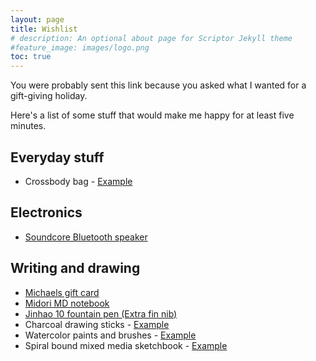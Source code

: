 ```yaml
---
layout: page
title: Wishlist
# description: An optional about page for Scriptor Jekyll theme
#feature_image: images/logo.png
toc: true
---
```


You were probably sent this link because you asked what I wanted for a gift-giving holiday.

Here's a list of some stuff that would make me happy for at least five minutes.

## Everyday stuff
- Crossbody bag - [Example](https://www.amazon.com/Javolto-Crossbody-Backpack%EF%BC%8CMultipurpose-Shoulder-Daypack-Black/dp/B0CP4734DC/ref=sxin_16_pa_sp_search_thematic_sspa)

## Electronics
- [Soundcore Bluetooth speaker](https://www.amazon.com/dp/B0DB1753RZ)

## Writing and drawing
- [Michaels gift card](https://www.buyatab.com/custom/michaels/)
- [Midori MD notebook](https://www.amazon.com/DESIGNPHIL-13799006-Notebook-Paperbacks-Unruled/dp/B003CT47YG)
- [Jinhao 10 fountain pen (Extra fin nib)](https://www.amazon.com/Jinhao-Fountain-Retractable-Converter-Version/dp/B0DDQ265BJ)
- Charcoal drawing sticks - [Example](https://www.amazon.com/Winsor-Newton-Artists-Charcoal-Sticks/dp/B001BYK7RA)
- Watercolor paints and brushes - [Example](https://www.amazon.com/Upgraded-Watercolor-Washable-Non-toxic-Beginners/dp/B08BFV5N3M)
- Spiral bound mixed media sketchbook - [Example](https://www.amazon.com/Crehatos-Sketchbook-Spiral-Sketch-Drawing/dp/B0DBQDDR1L) 



